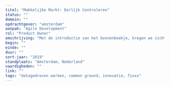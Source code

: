 ```yaml
---
titel: "Makkelijke Markt: Eerlijk Controleren"
status: ""
domein: ""
opdrachtgever: "amsterdam"
aanpak: "Agile Development"
rol: "Product Owner"
omschrijving: "Met de introductie van het bonnenboekje, kregen we zicht op overtredingen van de marktregels. Dit leverde een oneerlijk voordeel op ten opzichte van anderen. In dit traject voegden we functionaliteit toe om marktkooplieden op een slimme en eerlijke manier extra te controleren."
begin: ""
einde: ""
duur: ""
sort-jaar: "2019"
standplaats: "Amsterdam, Nederland"
vaardigheden: ""
link: ""
tags: "datagedreven werken, common ground, innovatie, fixxx"
---
```

